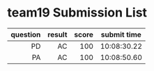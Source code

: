 # team19 Submission List
question | result | score | submit time
----:|----:|-----:|-----
PD | AC | 100 | 10:08:30.22 
PA | AC | 100 | 10:08:50.60 

